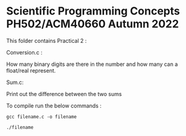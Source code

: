 # Scientific Programming Concepts PH502/ACM40660 Autumn 2022

This folder contains Practical 2 :

Conversion.c :

How many binary digits are there in the number and how many can a float/real represent.

Sum.c:

Print out the difference between the two sums


To compile run the below commands :

```
gcc filename.c -o filename
```

```
./filename
```

